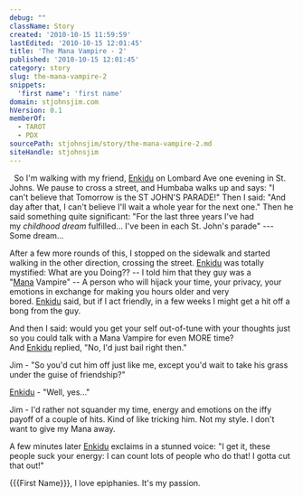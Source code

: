 ```yaml
---
debug: ""
className: Story
created: '2010-10-15 11:59:59'
lastEdited: '2010-10-15 12:01:45'
title: 'The Mana Vampire - 2'
published: '2010-10-15 12:01:45'
category: story
slug: the-mana-vampire-2
snippets:
  'first name': 'first name'
domain: stjohnsjim.com
hVersion: 0.1
memberOf:
  - TAROT
  - PDX
sourcePath: stjohnsjim/story/the-mana-vampire-2.md
siteHandle: stjohnsjim
---
```

&nbsp; So I'm walking with my friend,&nbsp;[Enkidu][0]&nbsp;on Lombard Ave one evening in St. Johns. We pause to cross a street, and Humbaba walks up and says: &quot;I can't believe that Tomorrow is the ST JOHN'S PARADE!&quot; Then I said: &quot;And day after that, I can't believe I'll wait a whole year for the next one.&quot; Then he said something quite significant: &quot;For the last three years I've had my&nbsp;_childhood dream_&nbsp;fulfilled... I've been in each St. John's parade&quot; --- Some dream...

After a few more rounds of this, I stopped on the sidewalk and started walking in the other direction, crossing the street.&nbsp;[Enkidu][0]&nbsp;was totally mystified: What are you Doing?? -- I told him that they guy was a &quot;[Mana][1]&nbsp;Vampire&quot; -- A person who will hijack your time, your privacy, your emotions in exchange for making you hours older and very bored.&nbsp;[Enkidu][0]&nbsp;said, but if I act friendly, in a few weeks I might get a hit off a bong from the guy.

And then I said: would you get your self out-of-tune with your thoughts just so you could talk with a Mana Vampire for even MORE time? And&nbsp;[Enkidu][0]&nbsp;replied, &quot;No, I'd just bail right then.&quot;

Jim - &quot;So you'd cut him off just like me, except you'd wait to take his grass under the guise of friendship?&quot;

[Enkidu][0]&nbsp;- &quot;Well, yes...&quot;

Jim - I'd rather not squander my time, energy and emotions on the iffy payoff of a couple of hits. Kind of like tricking him. Not my style. I don't want to give my Mana away. 

A few minutes later&nbsp;[Enkidu][0]&nbsp;exclaims in a stunned voice: &quot;I get it, these people suck your energy: I can count lots of people who do that! I gotta cut that out!&quot;

{{{First Name}}}, I love epiphanies. It's my passion.



[0]: http://en.wikipedia.org/wiki/Enkidu
[1]: http://en.wikipedia.org/wiki/Mana